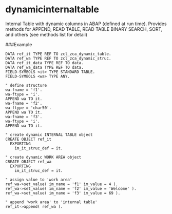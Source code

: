 dynamicinternaltable
====================

Internal Table with dynamic columns in ABAP (defined at run time).
Provides methods for APPEND, READ TABLE, READ TABLE BINARY SEARCH, SORT, and others (see methods list for detail)

###Example
```
DATA ref_it TYPE REF TO zcl_zca_dynamic_table.
DATA ref_wa TYPE REF TO zcl_zca_dynamic_struc.
DATA ref_it_data TYPE REF TO data.
DATA ref_wa_data TYPE REF TO data.
FIELD-SYMBOLS <it> TYPE STANDARD TABLE.
FIELD-SYMBOLS <wa> TYPE ANY.

" define structure
wa-fname = 'f1'.
wa-ftype = 'i'.
APPEND wa TO it.
wa-fname = 'f2'.
wa-ftype = 'char50'.
APPEND wa TO it.
wa-fname = 'f3'.
wa-ftype = 'i'.
APPEND wa TO it.

" create dynamic INTERNAL TABLE object
CREATE OBJECT ref_it
  EXPORTING
    im_it_struc_def = it.

" create dynamic WORK AREA object
CREATE OBJECT ref_wa
  EXPORTING
    im_it_struc_def = it.
    
" assign value to 'work area'
ref_wa->set_value( im_name = 'f1' im_value = 4 ).
ref_wa->set_value( im_name = 'f2' im_value = 'Welcome' ).
ref_wa->set_value( im_name = 'f3' im_value = 69 ).

" append 'work area' to 'internal table'
ref_it->append( ref_wa ).
```
